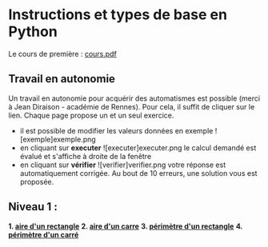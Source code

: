 # Instructions et types de base en Python

Le cours de première  : [cours.pdf](Cours.pdf)


## Travail en autonomie

Un travail en autonomie pour acquérir des automatismes est possible (merci à Jean Diraison - académie de Rennes). Pour cela, il suffit de cliquer sur le lien. Chaque page propose un et un seul exercice. 

- il est possible de modifier les valeurs données en exemple ![exemple]exemple.png
- en cliquant sur **executer** ![executer]executer.png le calcul demandé est évalué et s'affiche à droite de la fenêtre
- en cliquant sur **vérifier** ![verifier]verifier.png votre réponse est automatiquement corrigée. Au bout de 10 erreurs, une solution vous est proposée.

## Niveau 1 :
**1. [aire d'un rectangle](https://josedelamare.github.io/supersite/Premiere/02-introduction_python/aire-1.html)**
**2. [aire d'un carre](https://josedelamare.github.io/supersite/Premiere/02-introduction_python/aire-2.html)**
**3. [périmètre d'un rectangle](https://josedelamare.github.io/supersite/Premiere/02-introduction_python/perimetre-1.html)**
**4. [périmètre d'un carré](https://josedelamare.github.io/supersite/Premiere/02-introduction_python/perimetre-2.html)**